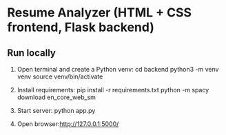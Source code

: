 # Resume Analyzer (HTML + CSS frontend, Flask backend)

## Run locally
1. Open terminal and create a Python venv:
   cd backend
   python3 -m venv venv
   source venv/bin/activate

2. Install requirements:
   pip install -r requirements.txt
   python -m spacy download en_core_web_sm

3. Start server:
   python app.py

4. Open browser:http://127.0.0.1:5000/
